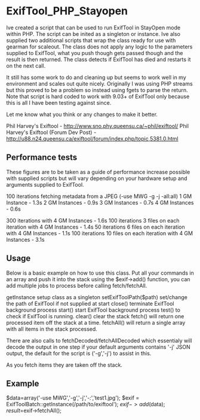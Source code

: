 ExifTool_PHP_Stayopen
=====================

Ive created a script that can be used to run ExifTool in StayOpen mode within PHP.
The script can be inited as a singleton or instance.
Ive also supplied two additional scripts that wrap the class ready for use with gearman for scaleout.
The class does not apply any logic to the parameters supplied to ExifTool, what you push though gets passed though and the result is then returned.
The class detects if ExifTool has died and restarts it on the next call.

It still has some work to do and cleaning up but seems to work well in my environment and scales out quite nicely.
Originally I was using PHP streams but this proved to be a problem so instead using fgets to parse the return.
Note that script is hard coded to work with 9.03+ of ExifTool only because this is all I have been testing against since.

Let me know what you think or any changes to make it better.

Phil Harvey's Exiftool  - http://www.sno.phy.queensu.ca/~phil/exiftool/
Phil Harvey's Exiftool  (Forum Dev Post) - http://u88.n24.queensu.ca/exiftool/forum/index.php/topic,5381.0.html

Performance tests
-
These figures are to be taken as a guide of performance increase possible with supplied scripts but will vary depending on your hardware setup and arguments supplied to ExifTool.

100 iterations fetching metadata from a JPEG (-use MWG -g -j -all:all)
1 GM Instance - 1.3s
2 GM Instances - 0.9s
3 GM Instances - 0.7s
4 GM Instances - 0.6s

300 iterations with 4 GM Instances - 1.6s
100 iterations 3 files on each iteration with 4 GM Instances - 1.4s
50 iterations 6 files on each iteration with 4 GM Instances - 1.1s
100 iterations 10 files on each iteration with 4 GM Instances - 3.1s

Usage
-
Below is a basic example on how to use this class.
Put all your commands in an array and push it into the stack using the $exif->add() function, you can add multiple jobs to process before calling fetch/fetchAll.

getInstance setup class as a singleton
setExifToolPath($path) set/change the path of ExifTool if not supplied at start
close() terminate ExifTool background process
start() start ExifTool background process
test() to check if ExifTool is running.
clear() clear the stack
fetch() will return one processed item off the stack at a time.
fetchAll() will return a single array with all items in the stack processed.

There are also calls to fetchDecoded/fetchAllDecoded which essentialy will decode the output in one step if your default arguments contains '-j' JSON output, the default for the script is ('-g','-j') to assist in this.

As you fetch items they are taken off the stack.

Example
-
$data=array('-use MWG','-g','-j','-*:*','test1.jpg');
$exif = ExifToolBatch::getInstance(/path/to/exiftool');
$exif->add($data);
$result=$exif->fetchAll();
